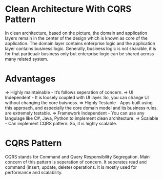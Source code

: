# Clean Architecture With CQRS Pattern

In clean architecture, based on the picture, the domain and application layers remain in the center of the design which is known as core of the application. The domain layer contains enterprise logic and the application layer contains business logic. Generally, business logic is not sharable, it is for that particualr business only but enterprise logic can be shared across many related system.

# Advantages

=> Highly maintainable - It’s follows seperation of concern.
=> UI Independent - It is loosely coupled with UI layer. So, you can change UI without changing the core buisness.
=> Highly Testable - Apps built using this approach, and especially the core domain model and its business rules, are extremely testable.
=> Framework Independent - You can use any langulage like C#, Java, Python to implement clean architecture.
=> Scalable - Can implement CQRS pattern. So, it is highly scalable.

# CQRS Pattern

CQRS stands for Command and Query Responsibility Segregation. Main concern of this pattern is seperation of concern. It seperates read and command (insert, update, delete) operations. It is mostly used for performance and scalability.
